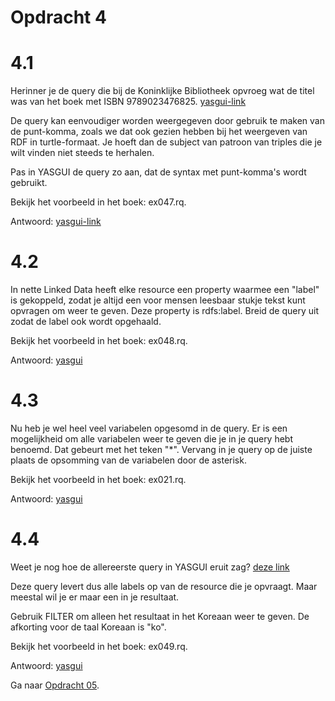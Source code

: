 # Opdracht 4

# 4.1
Herinner je de query die bij de Koninklijke Bibliotheek opvroeg wat de titel was van het boek met ISBN 9789023476825. [yasgui-link](https://api.triplydb.com/s/3euSLu_se)

De query kan eenvoudiger worden weergegeven door gebruik te maken van de punt-komma, zoals we dat ook gezien hebben bij het weergeven van RDF in turtle-formaat. Je hoeft dan de subject van patroon van triples die je wilt vinden niet steeds te herhalen.

Pas in YASGUI de query zo aan, dat de syntax met punt-komma's wordt gebruikt.

Bekijk het voorbeeld in het boek: ex047.rq.

Antwoord: [yasgui-link](https://api.triplydb.com/s/rtwUfTapJ)

# 4.2
In nette Linked Data heeft elke resource een property waarmee een "label" is gekoppeld, zodat je altijd een voor mensen leesbaar stukje tekst kunt opvragen om weer te geven. Deze property is rdfs:label. Breid de query uit zodat de label ook wordt opgehaald. 

Bekijk het voorbeeld in het boek: ex048.rq.

Antwoord: [yasgui](https://api.triplydb.com/s/7iWXYG43q)

# 4.3
Nu heb je wel heel veel variabelen opgesomd in de query. Er is een mogelijkheid om alle variabelen weer te geven die je in je query hebt benoemd. Dat gebeurt met het teken "*". Vervang in je query op de juiste plaats de opsomming van de variabelen door de asterisk.

Bekijk het voorbeeld in het boek: ex021.rq.

Antwoord: [yasgui](https://api.triplydb.com/s/2V5LZk-xA)

# 4.4 
Weet je nog hoe de allereerste query in YASGUI eruit zag? [deze link](https://api.triplydb.com/s/fTiQjMYeP)

Deze query levert dus alle labels op van de resource die je opvraagt. Maar meestal wil je er maar een in je resultaat.

Gebruik FILTER om alleen het resultaat in het Koreaan weer te geven. De afkorting voor de taal Koreaan is "ko".

Bekijk het voorbeeld in het boek: ex049.rq.

Antwoord: [yasgui](https://api.triplydb.com/s/1cAFR0ftp)

Ga naar [Opdracht 05](opdracht05.md).